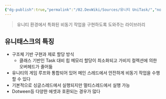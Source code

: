 ```yaml
---
{"dg-publish":true,"permalink":"/02.DevWiki/Sources/유니티 UniTask/","noteIcon":"","created":"2024-11-10T14:49:28.000+09:00","updated":"2025-07-19T22:58:36.988+09:00"}
---
```


> 유니티 환경에서 특화된 비동기 작업을 구현하도록 도와주는 라이브러리
## 유니태스크의 특징
- 구조체 기반 구현과 제로 할당 방식
    - 클래스 기반인 Task 대비 힙 메모리 할당이 최소화되고 가비지 컬렉션에 의한 오버헤드가 줄어듦
- 유니티의 게임 루프와 통합되어 있어 메인 스레드에서 안전하게 비동기 작업을 수행할 수 있다
- 기본적으로 싱글스레드에서 실행되지만 멀티스레드에서 실행 가능
- Dotween등 다양한 에셋과 호환되는 경우가 많다